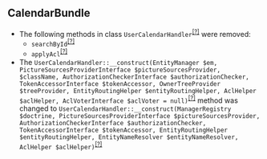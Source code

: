 CalendarBundle
--------------
* The following methods in class `UserCalendarHandler`<sup>[[?]](https://github.com/oroinc/OroCalendarBundle/tree/5.0.0-alpha.2/Autocomplete/UserCalendarHandler.php#L67 "Oro\Bundle\CalendarBundle\Autocomplete\UserCalendarHandler")</sup> were removed:
   - `searchById`<sup>[[?]](https://github.com/oroinc/OroCalendarBundle/tree/5.0.0-alpha.2/Autocomplete/UserCalendarHandler.php#L67 "Oro\Bundle\CalendarBundle\Autocomplete\UserCalendarHandler::searchById")</sup>
   - `applyAcl`<sup>[[?]](https://github.com/oroinc/OroCalendarBundle/tree/5.0.0-alpha.2/Autocomplete/UserCalendarHandler.php#L86 "Oro\Bundle\CalendarBundle\Autocomplete\UserCalendarHandler::applyAcl")</sup>
* The `UserCalendarHandler::__construct(EntityManager $em, PictureSourcesProviderInterface $pictureSourcesProvider, $className, AuthorizationCheckerInterface $authorizationChecker, TokenAccessorInterface $tokenAccessor, OwnerTreeProvider $treeProvider, EntityRoutingHelper $entityRoutingHelper, AclHelper $aclHelper, AclVoterInterface $aclVoter = null)`<sup>[[?]](https://github.com/oroinc/OroCalendarBundle/tree/5.0.0-alpha.2/Autocomplete/UserCalendarHandler.php#L37 "Oro\Bundle\CalendarBundle\Autocomplete\UserCalendarHandler")</sup> method was changed to `UserCalendarHandler::__construct(ManagerRegistry $doctrine, PictureSourcesProviderInterface $pictureSourcesProvider, AuthorizationCheckerInterface $authorizationChecker, TokenAccessorInterface $tokenAccessor, EntityRoutingHelper $entityRoutingHelper, EntityNameResolver $entityNameResolver, AclHelper $aclHelper)`<sup>[[?]](https://github.com/oroinc/OroCalendarBundle/tree/5.1.0-beta.1/Autocomplete/UserCalendarHandler.php#L33 "Oro\Bundle\CalendarBundle\Autocomplete\UserCalendarHandler")</sup>
